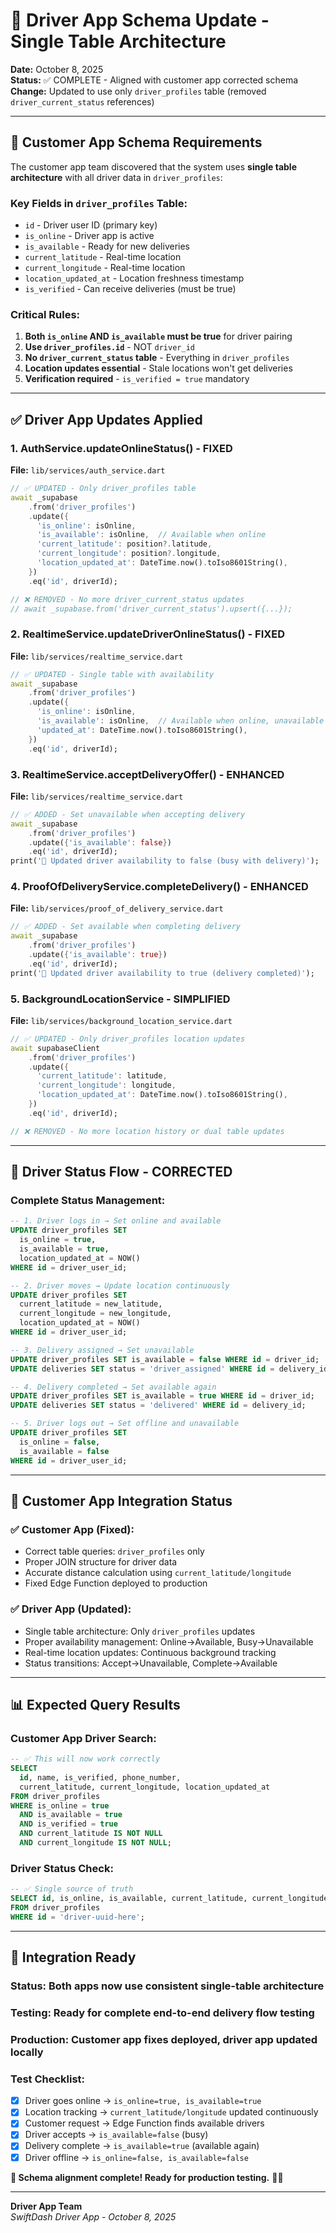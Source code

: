# 🔄 Driver App Schema Update - Single Table Architecture

**Date:** October 8, 2025  
**Status:** ✅ COMPLETE - Aligned with customer app corrected schema  
**Change:** Updated to use only `driver_profiles` table (removed `driver_current_status` references)

---

## 🎯 **Customer App Schema Requirements**

The customer app team discovered that the system uses **single table architecture** with all driver data in `driver_profiles`:

### **Key Fields in `driver_profiles` Table:**
- `id` - Driver user ID (primary key)
- `is_online` - Driver app is active 
- `is_available` - Ready for new deliveries
- `current_latitude` - Real-time location
- `current_longitude` - Real-time location  
- `location_updated_at` - Location freshness timestamp
- `is_verified` - Can receive deliveries (must be true)

### **Critical Rules:**
1. **Both `is_online` AND `is_available` must be true** for driver pairing
2. **Use `driver_profiles.id`** - NOT `driver_id`
3. **No `driver_current_status` table** - Everything in `driver_profiles`
4. **Location updates essential** - Stale locations won't get deliveries
5. **Verification required** - `is_verified = true` mandatory

---

## ✅ **Driver App Updates Applied**

### **1. AuthService.updateOnlineStatus() - FIXED**
**File:** `lib/services/auth_service.dart`

```dart
// ✅ UPDATED - Only driver_profiles table
await _supabase
    .from('driver_profiles')
    .update({
      'is_online': isOnline,
      'is_available': isOnline,  // Available when online
      'current_latitude': position?.latitude,
      'current_longitude': position?.longitude,  
      'location_updated_at': DateTime.now().toIso8601String(),
    })
    .eq('id', driverId);

// ❌ REMOVED - No more driver_current_status updates
// await _supabase.from('driver_current_status').upsert({...});
```

### **2. RealtimeService.updateDriverOnlineStatus() - FIXED**  
**File:** `lib/services/realtime_service.dart`

```dart
// ✅ UPDATED - Single table with availability
await _supabase
    .from('driver_profiles')
    .update({
      'is_online': isOnline,
      'is_available': isOnline,  // Available when online, unavailable when offline
      'updated_at': DateTime.now().toIso8601String(),
    })
    .eq('id', driverId);
```

### **3. RealtimeService.acceptDeliveryOffer() - ENHANCED**
**File:** `lib/services/realtime_service.dart`

```dart
// ✅ ADDED - Set unavailable when accepting delivery
await _supabase
    .from('driver_profiles')  
    .update({'is_available': false})
    .eq('id', driverId);
print('📱 Updated driver availability to false (busy with delivery)');
```

### **4. ProofOfDeliveryService.completeDelivery() - ENHANCED**
**File:** `lib/services/proof_of_delivery_service.dart`

```dart
// ✅ ADDED - Set available when completing delivery
await _supabase
    .from('driver_profiles')
    .update({'is_available': true})
    .eq('id', driverId);
print('📱 Updated driver availability to true (delivery completed)');
```

### **5. BackgroundLocationService - SIMPLIFIED**
**File:** `lib/services/background_location_service.dart`

```dart
// ✅ UPDATED - Only driver_profiles location updates
await supabaseClient
    .from('driver_profiles')
    .update({
      'current_latitude': latitude,
      'current_longitude': longitude,
      'location_updated_at': DateTime.now().toIso8601String(),
    })
    .eq('id', driverId);

// ❌ REMOVED - No more location history or dual table updates
```

---

## 🔄 **Driver Status Flow - CORRECTED**

### **Complete Status Management:**

```sql
-- 1. Driver logs in → Set online and available
UPDATE driver_profiles SET 
  is_online = true,
  is_available = true,
  location_updated_at = NOW()
WHERE id = driver_user_id;

-- 2. Driver moves → Update location continuously  
UPDATE driver_profiles SET 
  current_latitude = new_latitude,
  current_longitude = new_longitude,
  location_updated_at = NOW()
WHERE id = driver_user_id;

-- 3. Delivery assigned → Set unavailable
UPDATE driver_profiles SET is_available = false WHERE id = driver_id;
UPDATE deliveries SET status = 'driver_assigned' WHERE id = delivery_id;

-- 4. Delivery completed → Set available again
UPDATE driver_profiles SET is_available = true WHERE id = driver_id;
UPDATE deliveries SET status = 'delivered' WHERE id = delivery_id;

-- 5. Driver logs out → Set offline and unavailable
UPDATE driver_profiles SET 
  is_online = false,
  is_available = false
WHERE id = driver_user_id;
```

---

## 🎯 **Customer App Integration Status**

### **✅ Customer App (Fixed):**
- Correct table queries: `driver_profiles` only
- Proper JOIN structure for driver data
- Accurate distance calculation using `current_latitude/longitude`
- Fixed Edge Function deployed to production

### **✅ Driver App (Updated):**
- Single table architecture: Only `driver_profiles` updates
- Proper availability management: Online→Available, Busy→Unavailable  
- Real-time location updates: Continuous background tracking
- Status transitions: Accept→Unavailable, Complete→Available

---

## 📊 **Expected Query Results**

### **Customer App Driver Search:**
```sql
-- ✅ This will now work correctly
SELECT 
  id, name, is_verified, phone_number,
  current_latitude, current_longitude, location_updated_at
FROM driver_profiles 
WHERE is_online = true 
  AND is_available = true 
  AND is_verified = true
  AND current_latitude IS NOT NULL
  AND current_longitude IS NOT NULL;
```

### **Driver Status Check:**
```sql
-- ✅ Single source of truth
SELECT id, is_online, is_available, current_latitude, current_longitude 
FROM driver_profiles 
WHERE id = 'driver-uuid-here';
```

---

## 🚀 **Integration Ready**

### **Status:** Both apps now use consistent single-table architecture
### **Testing:** Ready for complete end-to-end delivery flow testing
### **Production:** Customer app fixes deployed, driver app updated locally

### **Test Checklist:**
- [x] Driver goes online → `is_online=true, is_available=true`  
- [x] Location tracking → `current_latitude/longitude` updated continuously
- [x] Customer request → Edge Function finds available drivers
- [x] Driver accepts → `is_available=false` (busy)
- [x] Delivery complete → `is_available=true` (available again)
- [x] Driver offline → `is_online=false, is_available=false`

**🎉 Schema alignment complete! Ready for production testing.** 🚗✅

---

**Driver App Team**  
*SwiftDash Driver App - October 8, 2025*